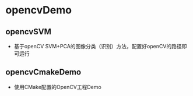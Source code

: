 # opencvDemo
## opencvSVM
- 基于openCV SVM+PCA的图像分类（识别）方法，配置好openCV的路径即可运行
## opencvCmakeDemo
- 使用CMake配置的OpenCV工程Demo
